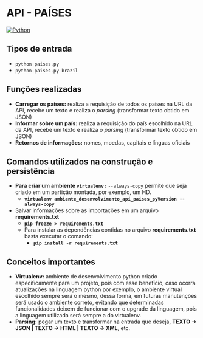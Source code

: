 # API - PAÍSES

[![Python](https://img.shields.io/badge/Python-3.10.7-blue?style=for-the-badge&logo=python)](https://docs.python.org/pt-br/3.10/tutorial/)

## Tipos de entrada

- `python paises.py`
- `python paises.py brazil`

## Funções realizadas

- **Carregar os países:** realiza a requisição de todos os países na URL da API, recebe um texto e realiza o *parsing* (transformar texto obtido em JSON)
- **Informar sobre um país:** realiza a requisição do país escolhido na URL da API, recebe um texto e realiza o *parsing* (transformar texto obtido em JSON)
- **Retornos de informações:** nomes, moedas, capitais e línguas oficiais

## Comandos utilizados na construção e persistência

- **Para criar um ambiente `virtualenv:`** `--always-copy` permite que seja criado em um partição montada, por exemplo, um HD.
  - **`virtualenv ambiente_desenvolvimento_api_paises_pyVersion --always-copy`**
- Salvar informações sobre as importações em um arquivo **requirements.txt**
  - **`pip freeze > requirements.txt`**
  - Para instalar as dependências contidas no arquivo **requirements.txt** basta executar o comando:
    - **`pip install -r requirements.txt`**

## Conceitos importantes

- **Virtualenv:** ambiente de desenvolvimento python criado especificamente para um projeto, pois com esse benefício, caso ocorra atualizações na linguagem python por exemplo, o ambiente virtual escolhido sempre será o mesmo, dessa forma, em futuras manutenções será usado o ambiente correto, evitando que determinadas funcionalidades deixem de funcionar com o upgrade da linguagem, pois a linguagem utilizada será sempre a do virtualenv.
- **Parsing:** pegar um texto e transformar na entrada que deseja, **TEXTO -> JSON | TEXTO -> HTML | TEXTO -> XML**, etc.
